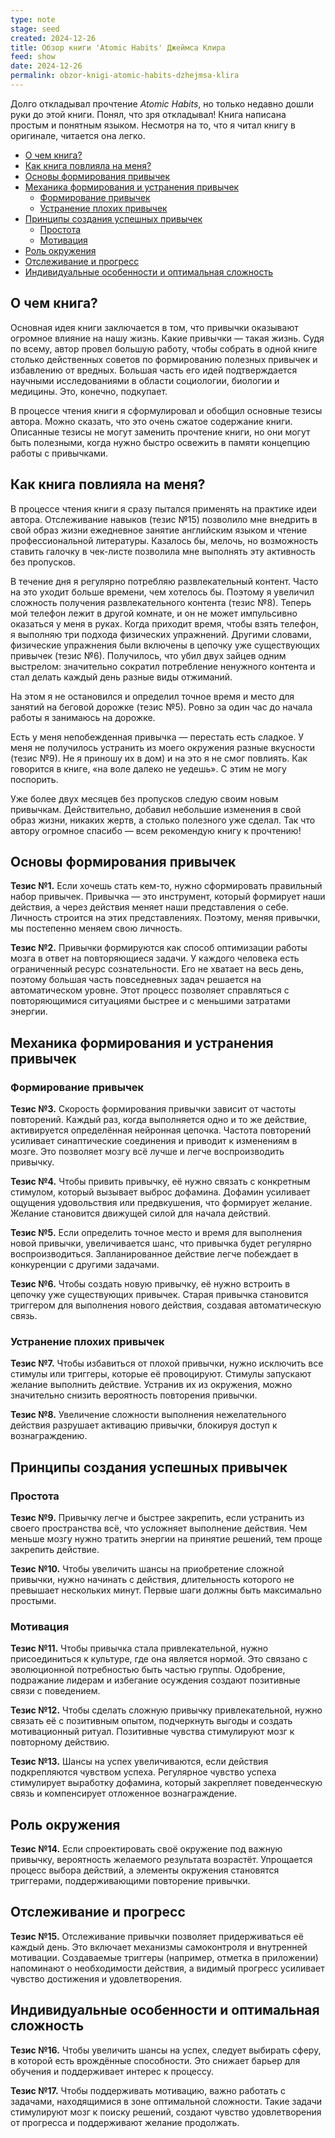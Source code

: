 ```yaml
---
type: note
stage: seed
created: 2024-12-26
title: Обзор книги 'Atomic Habits' Джеймса Клира
feed: show
date: 2024-12-26
permalink: obzor-knigi-atomic-habits-dzhejmsa-klira
---
```

Долго откладывал прочтение _Atomic Habits_, но только недавно дошли руки до этой книги. Понял, что зря откладывал! Книга написана простым и понятным языком. Несмотря на то, что я читал книгу в оригинале, читается она легко.

- [О чем книга?](#о-чем-книга)
- [Как книга повлияла на меня?](#как-книга-повлияла-на-меня)
- [Основы формирования привычек](#основы-формирования-привычек)
- [Механика формирования и устранения привычек](#механика-формирования-и-устранения-привычек)
  - [Формирование привычек](#формирование-привычек)
  - [Устранение плохих привычек](#устранение-плохих-привычек)
- [Принципы создания успешных привычек](#принципы-создания-успешных-привычек)
  - [Простота](#простота)
  - [Мотивация](#мотивация)
- [Роль окружения](#роль-окружения)
- [Отслеживание и прогресс](#отслеживание-и-прогресс)
- [Индивидуальные особенности и оптимальная сложность](#индивидуальные-особенности-и-оптимальная-сложность)
## О чем книга?
Основная идея книги заключается в том, что привычки оказывают огромное влияние на нашу жизнь. Какие привычки — такая жизнь. Судя по всему, автор провел большую работу, чтобы собрать в одной книге столько действенных советов по формированию полезных привычек и избавлению от вредных. Большая часть его идей подтверждается научными исследованиями в области социологии, биологии и медицины. Это, конечно, подкупает.

В процессе чтения книги я сформулировал и обобщил основные тезисы автора. Можно сказать, что это очень сжатое содержание книги. Описанные тезисы не могут заменить прочтение книги, но они могут быть полезными, когда нужно быстро освежить в памяти концепцию работы с привычками.
## Как книга повлияла на меня?
В процессе чтения книги я сразу пытался применять на практике идеи автора. Отслеживание навыков (тезис №15) позволило мне внедрить в свой образ жизни ежедневное занятие английским языком и чтение профессиональной литературы. Казалось бы, мелочь, но возможность ставить галочку в чек-листе позволила мне выполнять эту активность без пропусков.

В течение дня я регулярно потребляю развлекательный контент. Часто на это уходит больше времени, чем хотелось бы. Поэтому я увеличил сложность получения развлекательного контента (тезис №8). Теперь мой телефон лежит в другой комнате, и он не может импульсивно оказаться у меня в руках. Когда приходит время, чтобы взять телефон, я выполняю три подхода физических упражнений. Другими словами, физические упражнения были включены в цепочку уже существующих привычек (тезис №6). Получилось, что убил двух зайцев одним выстрелом: значительно сократил потребление ненужного контента и стал делать каждый день разные виды отжиманий.

На этом я не остановился и определил точное время и место для занятий на беговой дорожке (тезис №5). Ровно за один час до начала работы я занимаюсь на дорожке.

Есть у меня непобежденная привычка — перестать есть сладкое. У меня не получилось устранить из моего окружения разные вкусности (тезис №9). Не я приношу их в дом) и на это я не смог повлиять. Как говорится в книге, «на воле далеко не уедешь». С этим не могу поспорить.

Уже более двух месяцев без пропусков следую своим новым привычкам. Действительно, добавил небольшие изменения в свой образ жизни, никаких жертв, а столько полезного уже сделал. Так что автору огромное спасибо — всем рекомендую книгу к прочтению!
## Основы формирования привычек

**Тезис №1.** Если хочешь стать кем-то, нужно сформировать правильный набор привычек. Привычка — это инструмент, который формирует наши действия, а через действия меняет наши представления о себе. Личность строится на этих представлениях. Поэтому, меняя привычки, мы постепенно меняем свою личность.

**Тезис №2.** Привычки формируются как способ оптимизации работы мозга в ответ на повторяющиеся задачи. У каждого человека есть ограниченный ресурс сознательности. Его не хватает на весь день, поэтому большая часть повседневных задач решается на автоматическом уровне. Этот процесс позволяет справляться с повторяющимися ситуациями быстрее и с меньшими затратами энергии.
## Механика формирования и устранения привычек

### Формирование привычек

**Тезис №3.** Скорость формирования привычки зависит от частоты повторений. Каждый раз, когда выполняется одно и то же действие, активируется определённая нейронная цепочка. Частота повторений усиливает синаптические соединения и приводит к изменениям в мозге. Это позволяет мозгу всё лучше и легче воспроизводить привычку.

**Тезис №4.** Чтобы привить привычку, её нужно связать с конкретным стимулом, который вызывает выброс дофамина. Дофамин усиливает ощущения удовольствия или предвкушения, что формирует желание. Желание становится движущей силой для начала действий.

**Тезис №5.** Если определить точное место и время для выполнения новой привычки, увеличивается шанс, что привычка будет регулярно воспроизводиться. Запланированное действие легче побеждает в конкуренции с другими задачами.

**Тезис №6.** Чтобы создать новую привычку, её нужно встроить в цепочку уже существующих привычек. Старая привычка становится триггером для выполнения нового действия, создавая автоматическую связь.

### Устранение плохих привычек

**Тезис №7.** Чтобы избавиться от плохой привычки, нужно исключить все стимулы или триггеры, которые её провоцируют. Стимулы запускают желание выполнить действие. Устранив их из окружения, можно значительно снизить вероятность повторения привычки.

**Тезис №8.** Увеличение сложности выполнения нежелательного действия разрушает активацию привычки, блокируя доступ к вознаграждению.

## Принципы создания успешных привычек

### Простота

**Тезис №9.** Привычку легче и быстрее закрепить, если устранить из своего пространства всё, что усложняет выполнение действия. Чем меньше мозгу нужно тратить энергии на принятие решений, тем проще закрепить действие.

**Тезис №10.** Чтобы увеличить шансы на приобретение сложной привычки, нужно начинать с действия, длительность которого не превышает нескольких минут. Первые шаги должны быть максимально простыми.

### Мотивация

**Тезис №11.** Чтобы привычка стала привлекательной, нужно присоединиться к культуре, где она является нормой. Это связано с эволюционной потребностью быть частью группы. Одобрение, подражание лидерам и избегание осуждения создают позитивные связи с поведением.

**Тезис №12.** Чтобы сделать сложную привычку привлекательной, нужно связать её с позитивным опытом, подчеркнуть выгоды и создать мотивационный ритуал. Позитивные чувства стимулируют мозг к повторному действию.

**Тезис №13.** Шансы на успех увеличиваются, если действия подкрепляются чувством успеха. Регулярное чувство успеха стимулирует выработку дофамина, который закрепляет поведенческую связь и компенсирует отложенное вознаграждение.

## Роль окружения

**Тезис №14.** Если спроектировать своё окружение под важную привычку, вероятность желаемого результата возрастёт. Упрощается процесс выбора действий, а элементы окружения становятся триггерами, поддерживающими повторение привычки.

## Отслеживание и прогресс

**Тезис №15.** Отслеживание привычки позволяет придерживаться её каждый день. Это включает механизмы самоконтроля и внутренней мотивации. Создаваемые триггеры (например, отметка в приложении) напоминают о необходимости действия, а видимый прогресс усиливает чувство достижения и удовлетворения.

## Индивидуальные особенности и оптимальная сложность

**Тезис №16.** Чтобы увеличить шансы на успех, следует выбирать сферу, в которой есть врождённые способности. Это снижает барьер для обучения и поддерживает интерес к процессу.

**Тезис №17.** Чтобы поддерживать мотивацию, важно работать с задачами, находящимися в зоне оптимальной сложности. Такие задачи стимулируют мозг к поиску решений, создают чувство удовлетворения от прогресса и поддерживают желание продолжать.
